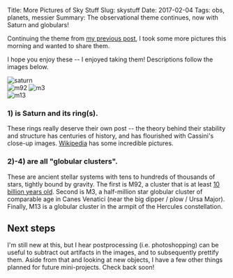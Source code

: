 Title: More Pictures of Sky Stuff
Slug: skystuff
Date: 2017-02-04
Tags: obs, planets, messier
Summary: The observational theme continues, now with Saturn and globulars!

Continuing the theme from [my previous
post](http://lgbouma.com/2016/seeing_jupiter.html), I took some more pictures
this morning and wanted to share them.

I hope you enjoy these -- I enjoyed taking them! Descriptions follow the images
below.

![saturn]({attach}/blog/images/saturn_crop.png)  
![m92]({attach}/blog/images/M92_crop.png)
![m3]({attach}/blog/images/M3_crop.png)  
![m13]({attach}/blog/images/M13_crop.png)  

### 1) is Saturn and its ring(s). 

These rings really deserve their own post -- the 
theory behind their stability and structure has centuries of history, and has
flourished with Cassini's close-up images.
[Wikipedia](https://en.wikipedia.org/wiki/Rings_of_Saturn) has some incredible
pictures.

### 2)-4) are all "globular clusters".

These are ancient stellar systems with tens to
hundreds of thousands of stars, tightly bound by gravity.
The first is M92, a cluster that is at least
[10 billion years old](https://arxiv.org/pdf/1006.5217v1.pdf).
Second is M3, a half-million star globular cluster of comparable age 
in Canes Venatici (near the big dipper / plow / Ursa Major).
Finally, M13 is a globular cluster in the armpit of the Hercules constellation.


## Next steps

I'm still new at this, but I hear postprocessing (i.e. photoshopping)
can be useful to subtract out artifacts in the images, and to subsequently
prettify them.
Aside from that and looking at new objects, I have a few 
other things planned for future mini-projects. Check back soon!
